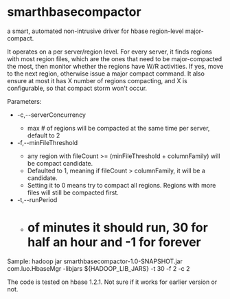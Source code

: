 # smarthbasecompactor
a smart, automated non-intrusive driver for hbase region-level major-compact. 

It operates on a per server/region level. For every server, it finds regions with most region files, which are the ones that need to be major-compacted the most, then monitor whether the regions have W/R activities. If yes, move to the next region, otherwise issue a major compact command. It also ensure at most it has X number of regions compacting, and X is configurable, so that compact storm won't occur.   

Parameters:
* -c,--serverConcurrency <minFileThreshold>   
  * max # of regions will be compacted at the same time per server, default to 2
* -f,--minFileThreshold <minFileThreshold>    
  * any region with fileCount >= (minFileThreshold + columnFamily) will be compact candidate. 
  * Defaulted to 1, meaning if fileCount > columnFamily, it will be a candidate.
  * Setting it to 0 means try to compact all regions. Regions with more files will still be compacted first.
* -t,--runPeriod <runPeriod>                  
  * # of minutes it should run, 30 for half an hour and -1 for forever

Sample:
  hadoop jar smarthbasecompactor-1.0-SNAPSHOT.jar com.luo.HbaseMgr -libjars ${HADOOP_LIB_JARS} -t 30 -f 2 -c 2

The code is tested on hbase 1.2.1. Not sure if it works for earlier version or not.
